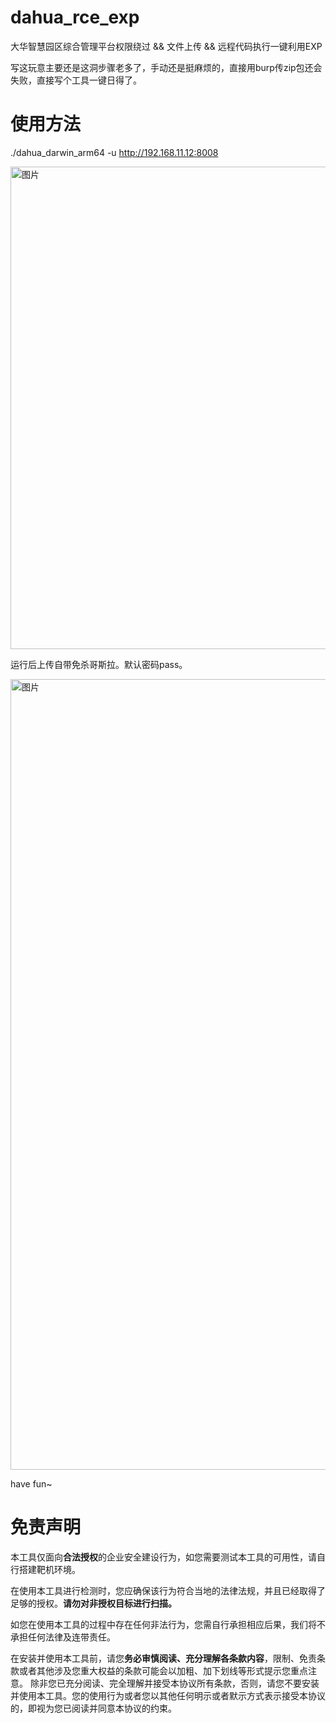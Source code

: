 # dahua_rce_exp
大华智慧园区综合管理平台权限绕过 &amp;&amp; 文件上传 &amp;&amp; 远程代码执行一键利用EXP

写这玩意主要还是这洞步骤老多了，手动还是挺麻烦的，直接用burp传zip包还会失败，直接写个工具一键日得了。

# 使用方法
./dahua_darwin_arm64 -u http://192.168.11.12:8008

<img width="772" alt="图片" src="https://github.com/SleepingBag945/dahua_rce_exp/assets/100852628/3f82144d-b25f-452b-9e88-7556fc8b6462">

运行后上传自带免杀哥斯拉。默认密码pass。

<img width="1265" alt="图片" src="https://github.com/SleepingBag945/dahua_rce_exp/assets/100852628/4014bd6e-3e68-417d-80ec-563ebe3626b4">

have fun~

# 免责声明

本工具仅面向**合法授权**的企业安全建设行为，如您需要测试本工具的可用性，请自行搭建靶机环境。

在使用本工具进行检测时，您应确保该行为符合当地的法律法规，并且已经取得了足够的授权。**请勿对非授权目标进行扫描。**

如您在使用本工具的过程中存在任何非法行为，您需自行承担相应后果，我们将不承担任何法律及连带责任。

在安装并使用本工具前，请您**务必审慎阅读、充分理解各条款内容**，限制、免责条款或者其他涉及您重大权益的条款可能会以加粗、加下划线等形式提示您重点注意。 除非您已充分阅读、完全理解并接受本协议所有条款，否则，请您不要安装并使用本工具。您的使用行为或者您以其他任何明示或者默示方式表示接受本协议的，即视为您已阅读并同意本协议的约束。

